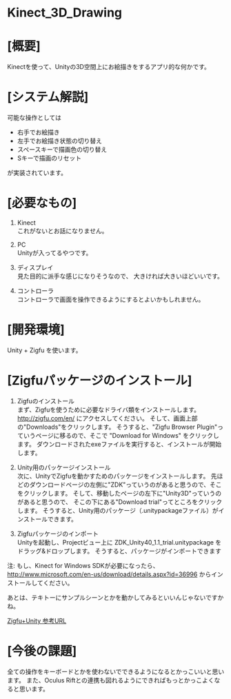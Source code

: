 Kinect_3D_Drawing
=================

# [概要]
Kinectを使って、Unityの3D空間上にお絵描きをするアプリ的な何かです。
 
# [システム解説]
可能な操作としては

* 右手でお絵描き
* 左手でお絵描き状態の切り替え
* スペースキーで描画色の切り替え
* Sキーで描画のリセット

が実装されています。

# [必要なもの]
1. Kinect  
これがないとお話になりません。
 
2. PC  
Unityが入ってるやつです。
 
3. ディスプレイ  
見た目的に派手な感じになりそうなので、
大きければ大きいほどいいです。
 
4. コントローラ  
コントローラで画面を操作できるようにするとよいかもしれません。
 
# [開発環境]
Unity + Zigfu
を使います。

# [Zigfuパッケージのインストール]
1. Zigfuのインストール  
まず、Zigfuを使うために必要なドライバ類をインストールします。
<http://zigfu.com/en/>
にアクセスしてください。
そして、画面上部の"Downloads"をクリックします。
そうすると、"Zigfu Browser Plugin"っていうページに移るので、そこで
"Download for Windows"
をクリックします。
ダウンロードされたexeファイルを実行すると、インストールが開始します。

2. Unity用のパッケージインストール  
次に、UnityでZigfuを動かすためのパッケージをインストールします。
先ほどのダウンロードページの左側に"ZDK"っていうのがあると思うので、そこをクリックします。
そして、移動したページの左下に"Unity3D"っていうのがあると思うので、
そこの下にある"Download trial"ってところをクリックします。
そうすると、Unity用のパッケージ（.unitypackageファイル）がインストールできます。

3. Zigfuパッケージのインポート  
 Unityを起動し、Projectビュー上に
ZDK_Unity40_1.1_trial.unitypackage
をドラッグ&ドロップします。
そうすると、パッケージがインポートできます

注: もし、Kinect for Windows SDKが必要になったら、
<http://www.microsoft.com/en-us/download/details.aspx?id=36996>
からインストールしてください。

あとは、テキトーにサンプルシーンとかを動かしてみるといいんじゃないですかね。

[Zigfu+Unity 参考URL](http://believeinyourself.hateblo.jp/entry/2014/05/12/172927 "Zigfu+Unity")

# [今後の課題]
全ての操作をキーボードとかを使わないでできるようになるとかっこいいと思います。
また、Oculus Riftとの連携も図れるようにできればもっとかっこよくなると思います。
